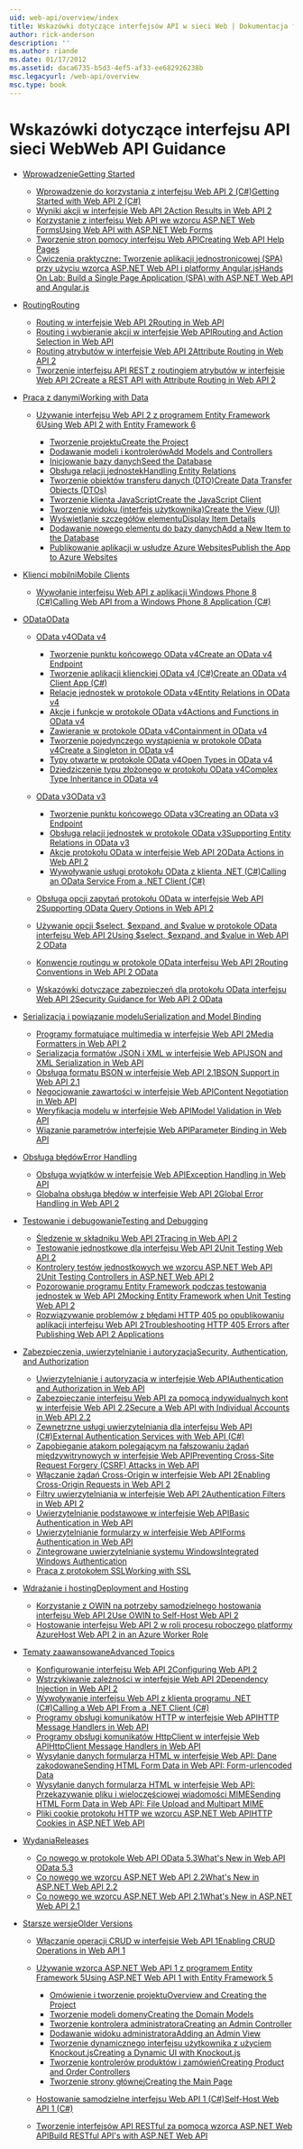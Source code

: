 ```yaml
---
uid: web-api/overview/index
title: Wskazówki dotyczące interfejsów API w sieci Web | Dokumentacja firmy Microsoft
author: rick-anderson
description: ''
ms.author: riande
ms.date: 01/17/2012
ms.assetid: daca6735-b5d3-4ef5-af33-ee682926238b
msc.legacyurl: /web-api/overview
msc.type: book
---
```

<a name="web-api-guidance"></a><span data-ttu-id="110da-102">Wskazówki dotyczące interfejsu API sieci Web</span><span class="sxs-lookup"><span data-stu-id="110da-102">Web API Guidance</span></span>
====================
- [<span data-ttu-id="110da-103">Wprowadzenie</span><span class="sxs-lookup"><span data-stu-id="110da-103">Getting Started</span></span>](getting-started-with-aspnet-web-api/index.md)

    - [<span data-ttu-id="110da-104">Wprowadzenie do korzystania z interfejsu Web API 2 (C#)</span><span class="sxs-lookup"><span data-stu-id="110da-104">Getting Started with Web API 2 (C#)</span></span>](getting-started-with-aspnet-web-api/tutorial-your-first-web-api.md)
    - [<span data-ttu-id="110da-105">Wyniki akcji w interfejsie Web API 2</span><span class="sxs-lookup"><span data-stu-id="110da-105">Action Results in Web API 2</span></span>](getting-started-with-aspnet-web-api/action-results.md)
    - [<span data-ttu-id="110da-106">Korzystanie z interfejsu Web API we wzorcu ASP.NET Web Forms</span><span class="sxs-lookup"><span data-stu-id="110da-106">Using Web API with ASP.NET Web Forms</span></span>](getting-started-with-aspnet-web-api/using-web-api-with-aspnet-web-forms.md)
    - [<span data-ttu-id="110da-107">Tworzenie stron pomocy interfejsu Web API</span><span class="sxs-lookup"><span data-stu-id="110da-107">Creating Web API Help Pages</span></span>](getting-started-with-aspnet-web-api/creating-api-help-pages.md)
    - [<span data-ttu-id="110da-108">Ćwiczenia praktyczne: Tworzenie aplikacji jednostronicowej (SPA) przy użyciu wzorca ASP.NET Web API i platformy Angular.js</span><span class="sxs-lookup"><span data-stu-id="110da-108">Hands On Lab: Build a Single Page Application (SPA) with ASP.NET Web API and Angular.js</span></span>](getting-started-with-aspnet-web-api/build-a-single-page-application-spa-with-aspnet-web-api-and-angularjs.md)
- [<span data-ttu-id="110da-109">Routing</span><span class="sxs-lookup"><span data-stu-id="110da-109">Routing</span></span>](web-api-routing-and-actions/index.md)

    - [<span data-ttu-id="110da-110">Routing w interfejsie Web API 2</span><span class="sxs-lookup"><span data-stu-id="110da-110">Routing in Web API</span></span>](web-api-routing-and-actions/routing-in-aspnet-web-api.md)
    - [<span data-ttu-id="110da-111">Routing i wybieranie akcji w interfejsie Web API</span><span class="sxs-lookup"><span data-stu-id="110da-111">Routing and Action Selection in Web API</span></span>](web-api-routing-and-actions/routing-and-action-selection.md)
    - [<span data-ttu-id="110da-112">Routing atrybutów w interfejsie Web API 2</span><span class="sxs-lookup"><span data-stu-id="110da-112">Attribute Routing in Web API 2</span></span>](web-api-routing-and-actions/attribute-routing-in-web-api-2.md)
    - [<span data-ttu-id="110da-113">Tworzenie interfejsu API REST z routingiem atrybutów w interfejsie Web API 2</span><span class="sxs-lookup"><span data-stu-id="110da-113">Create a REST API with Attribute Routing in Web API 2</span></span>](web-api-routing-and-actions/create-a-rest-api-with-attribute-routing.md)
- [<span data-ttu-id="110da-114">Praca z danymi</span><span class="sxs-lookup"><span data-stu-id="110da-114">Working with Data</span></span>](data/index.md)

    - [<span data-ttu-id="110da-115">Używanie interfejsu Web API 2 z programem Entity Framework 6</span><span class="sxs-lookup"><span data-stu-id="110da-115">Using Web API 2 with Entity Framework 6</span></span>](data/using-web-api-with-entity-framework/index.md)

        - [<span data-ttu-id="110da-116">Tworzenie projektu</span><span class="sxs-lookup"><span data-stu-id="110da-116">Create the Project</span></span>](data/using-web-api-with-entity-framework/part-1.md)
        - [<span data-ttu-id="110da-117">Dodawanie modeli i kontrolerów</span><span class="sxs-lookup"><span data-stu-id="110da-117">Add Models and Controllers</span></span>](data/using-web-api-with-entity-framework/part-2.md)
        - [<span data-ttu-id="110da-118">Inicjowanie bazy danych</span><span class="sxs-lookup"><span data-stu-id="110da-118">Seed the Database</span></span>](data/using-web-api-with-entity-framework/part-3.md)
        - [<span data-ttu-id="110da-119">Obsługa relacji jednostek</span><span class="sxs-lookup"><span data-stu-id="110da-119">Handling Entity Relations</span></span>](data/using-web-api-with-entity-framework/part-4.md)
        - [<span data-ttu-id="110da-120">Tworzenie obiektów transferu danych (DTO)</span><span class="sxs-lookup"><span data-stu-id="110da-120">Create Data Transfer Objects (DTOs)</span></span>](data/using-web-api-with-entity-framework/part-5.md)
        - [<span data-ttu-id="110da-121">Tworzenie klienta JavaScript</span><span class="sxs-lookup"><span data-stu-id="110da-121">Create the JavaScript Client</span></span>](data/using-web-api-with-entity-framework/part-6.md)
        - [<span data-ttu-id="110da-122">Tworzenie widoku (interfejs użytkownika)</span><span class="sxs-lookup"><span data-stu-id="110da-122">Create the View (UI)</span></span>](data/using-web-api-with-entity-framework/part-7.md)
        - [<span data-ttu-id="110da-123">Wyświetlanie szczegółów elementu</span><span class="sxs-lookup"><span data-stu-id="110da-123">Display Item Details</span></span>](data/using-web-api-with-entity-framework/part-8.md)
        - [<span data-ttu-id="110da-124">Dodawanie nowego elementu do bazy danych</span><span class="sxs-lookup"><span data-stu-id="110da-124">Add a New Item to the Database</span></span>](data/using-web-api-with-entity-framework/part-9.md)
        - [<span data-ttu-id="110da-125">Publikowanie aplikacji w usłudze Azure Websites</span><span class="sxs-lookup"><span data-stu-id="110da-125">Publish the App to Azure Websites</span></span>](data/using-web-api-with-entity-framework/part-10.md)
- [<span data-ttu-id="110da-126">Klienci mobilni</span><span class="sxs-lookup"><span data-stu-id="110da-126">Mobile Clients</span></span>](mobile-clients/index.md)

    - [<span data-ttu-id="110da-127">Wywołanie interfejsu Web API z aplikacji Windows Phone 8 (C#)</span><span class="sxs-lookup"><span data-stu-id="110da-127">Calling Web API from a Windows Phone 8 Application (C#)</span></span>](mobile-clients/calling-web-api-from-a-windows-phone-8-application.md)
- [<span data-ttu-id="110da-128">OData</span><span class="sxs-lookup"><span data-stu-id="110da-128">OData</span></span>](odata-support-in-aspnet-web-api/index.md)

    - [<span data-ttu-id="110da-129">OData v4</span><span class="sxs-lookup"><span data-stu-id="110da-129">OData v4</span></span>](odata-support-in-aspnet-web-api/odata-v4/index.md)

        - [<span data-ttu-id="110da-130">Tworzenie punktu końcowego OData v4</span><span class="sxs-lookup"><span data-stu-id="110da-130">Create an OData v4 Endpoint</span></span>](odata-support-in-aspnet-web-api/odata-v4/create-an-odata-v4-endpoint.md)
        - [<span data-ttu-id="110da-131">Tworzenie aplikacji klienckiej OData v4 (C#)</span><span class="sxs-lookup"><span data-stu-id="110da-131">Create an OData v4 Client App (C#)</span></span>](odata-support-in-aspnet-web-api/odata-v4/create-an-odata-v4-client-app.md)
        - [<span data-ttu-id="110da-132">Relacje jednostek w protokole OData v4</span><span class="sxs-lookup"><span data-stu-id="110da-132">Entity Relations in OData v4</span></span>](odata-support-in-aspnet-web-api/odata-v4/entity-relations-in-odata-v4.md)
        - [<span data-ttu-id="110da-133">Akcje i funkcje w protokole OData v4</span><span class="sxs-lookup"><span data-stu-id="110da-133">Actions and Functions in OData v4</span></span>](odata-support-in-aspnet-web-api/odata-v4/odata-actions-and-functions.md)
        - [<span data-ttu-id="110da-134">Zawieranie w protokole OData v4</span><span class="sxs-lookup"><span data-stu-id="110da-134">Containment in OData v4</span></span>](odata-support-in-aspnet-web-api/odata-v4/odata-containment-in-web-api-22.md)
        - [<span data-ttu-id="110da-135">Tworzenie pojedynczego wystąpienia w protokole OData v4</span><span class="sxs-lookup"><span data-stu-id="110da-135">Create a Singleton in OData v4</span></span>](odata-support-in-aspnet-web-api/odata-v4/using-a-singleton-in-an-odata-endpoint-in-web-api-22.md)
        - [<span data-ttu-id="110da-136">Typy otwarte w protokole OData v4</span><span class="sxs-lookup"><span data-stu-id="110da-136">Open Types in OData v4</span></span>](odata-support-in-aspnet-web-api/odata-v4/use-open-types-in-odata-v4.md)
        - [<span data-ttu-id="110da-137">Dziedziczenie typu złożonego w protokołu OData v4</span><span class="sxs-lookup"><span data-stu-id="110da-137">Complex Type Inheritance in OData v4</span></span>](odata-support-in-aspnet-web-api/odata-v4/complex-type-inheritance-in-odata-v4.md)
    - [<span data-ttu-id="110da-138">OData v3</span><span class="sxs-lookup"><span data-stu-id="110da-138">OData v3</span></span>](odata-support-in-aspnet-web-api/odata-v3/index.md)

        - [<span data-ttu-id="110da-139">Tworzenie punktu końcowego OData v3</span><span class="sxs-lookup"><span data-stu-id="110da-139">Creating an OData v3 Endpoint</span></span>](odata-support-in-aspnet-web-api/odata-v3/creating-an-odata-endpoint.md)
        - [<span data-ttu-id="110da-140">Obsługa relacji jednostek w protokole OData v3</span><span class="sxs-lookup"><span data-stu-id="110da-140">Supporting Entity Relations in OData v3</span></span>](odata-support-in-aspnet-web-api/odata-v3/working-with-entity-relations.md)
        - [<span data-ttu-id="110da-141">Akcje protokołu OData w interfejsie Web API 2</span><span class="sxs-lookup"><span data-stu-id="110da-141">OData Actions in Web API 2</span></span>](odata-support-in-aspnet-web-api/odata-v3/odata-actions.md)
        - [<span data-ttu-id="110da-142">Wywoływanie usługi protokołu OData z klienta .NET (C#)</span><span class="sxs-lookup"><span data-stu-id="110da-142">Calling an OData Service From a .NET Client (C#)</span></span>](odata-support-in-aspnet-web-api/odata-v3/calling-an-odata-service-from-a-net-client.md)
    - [<span data-ttu-id="110da-143">Obsługa opcji zapytań protokołu OData w interfejsie Web API 2</span><span class="sxs-lookup"><span data-stu-id="110da-143">Supporting OData Query Options in Web API 2</span></span>](odata-support-in-aspnet-web-api/supporting-odata-query-options.md)
    - [<span data-ttu-id="110da-144">Używanie opcji $select, $expand, and $value w protokole OData interfejsu Web API 2</span><span class="sxs-lookup"><span data-stu-id="110da-144">Using $select, $expand, and $value in Web API 2 OData</span></span>](odata-support-in-aspnet-web-api/using-select-expand-and-value.md)
    - [<span data-ttu-id="110da-145">Konwencje routingu w protokole OData interfejsu Web API 2</span><span class="sxs-lookup"><span data-stu-id="110da-145">Routing Conventions in Web API 2 OData</span></span>](odata-support-in-aspnet-web-api/odata-routing-conventions.md)
    - [<span data-ttu-id="110da-146">Wskazówki dotyczące zabezpieczeń dla protokołu OData interfejsu Web API 2</span><span class="sxs-lookup"><span data-stu-id="110da-146">Security Guidance for Web API 2 OData</span></span>](odata-support-in-aspnet-web-api/odata-security-guidance.md)
- [<span data-ttu-id="110da-147">Serializacja i powiązanie modelu</span><span class="sxs-lookup"><span data-stu-id="110da-147">Serialization and Model Binding</span></span>](formats-and-model-binding/index.md)

    - [<span data-ttu-id="110da-148">Programy formatujące multimedia w interfejsie Web API 2</span><span class="sxs-lookup"><span data-stu-id="110da-148">Media Formatters in Web API 2</span></span>](formats-and-model-binding/media-formatters.md)
    - [<span data-ttu-id="110da-149">Serializacja formatów JSON i XML w interfejsie Web API</span><span class="sxs-lookup"><span data-stu-id="110da-149">JSON and XML Serialization in Web API</span></span>](formats-and-model-binding/json-and-xml-serialization.md)
    - [<span data-ttu-id="110da-150">Obsługa formatu BSON w interfejsie Web API 2.1</span><span class="sxs-lookup"><span data-stu-id="110da-150">BSON Support in Web API 2.1</span></span>](formats-and-model-binding/bson-support-in-web-api-21.md)
    - [<span data-ttu-id="110da-151">Negocjowanie zawartości w interfejsie Web API</span><span class="sxs-lookup"><span data-stu-id="110da-151">Content Negotiation in Web API</span></span>](formats-and-model-binding/content-negotiation.md)
    - [<span data-ttu-id="110da-152">Weryfikacja modelu w interfejsie Web API</span><span class="sxs-lookup"><span data-stu-id="110da-152">Model Validation in Web API</span></span>](formats-and-model-binding/model-validation-in-aspnet-web-api.md)
    - [<span data-ttu-id="110da-153">Wiązanie parametrów interfejsie Web API</span><span class="sxs-lookup"><span data-stu-id="110da-153">Parameter Binding in Web API</span></span>](formats-and-model-binding/parameter-binding-in-aspnet-web-api.md)
- [<span data-ttu-id="110da-154">Obsługa błędów</span><span class="sxs-lookup"><span data-stu-id="110da-154">Error Handling</span></span>](error-handling/index.md)

    - [<span data-ttu-id="110da-155">Obsługa wyjątków w interfejsie Web API</span><span class="sxs-lookup"><span data-stu-id="110da-155">Exception Handling in Web API</span></span>](error-handling/exception-handling.md)
    - [<span data-ttu-id="110da-156">Globalna obsługa błędów w interfejsie Web API 2</span><span class="sxs-lookup"><span data-stu-id="110da-156">Global Error Handling in Web API 2</span></span>](error-handling/web-api-global-error-handling.md)
- [<span data-ttu-id="110da-157">Testowanie i debugowanie</span><span class="sxs-lookup"><span data-stu-id="110da-157">Testing and Debugging</span></span>](testing-and-debugging/index.md)

    - [<span data-ttu-id="110da-158">Śledzenie w składniku Web API 2</span><span class="sxs-lookup"><span data-stu-id="110da-158">Tracing in Web API 2</span></span>](testing-and-debugging/tracing-in-aspnet-web-api.md)
    - [<span data-ttu-id="110da-159">Testowanie jednostkowe dla interfejsu Web API 2</span><span class="sxs-lookup"><span data-stu-id="110da-159">Unit Testing Web API 2</span></span>](testing-and-debugging/unit-testing-with-aspnet-web-api.md)
    - [<span data-ttu-id="110da-160">Kontrolery testów jednostkowych we wzorcu ASP.NET Web API 2</span><span class="sxs-lookup"><span data-stu-id="110da-160">Unit Testing Controllers in ASP.NET Web API 2</span></span>](testing-and-debugging/unit-testing-controllers-in-web-api.md)
    - [<span data-ttu-id="110da-161">Pozorowanie programu Entity Framework podczas testowania jednostek w Web API 2</span><span class="sxs-lookup"><span data-stu-id="110da-161">Mocking Entity Framework when Unit Testing Web API 2</span></span>](testing-and-debugging/mocking-entity-framework-when-unit-testing-aspnet-web-api-2.md)
    - [<span data-ttu-id="110da-162">Rozwiązywanie problemów z błędami HTTP 405 po opublikowaniu aplikacji interfejsu Web API 2</span><span class="sxs-lookup"><span data-stu-id="110da-162">Troubleshooting HTTP 405 Errors after Publishing Web API 2 Applications</span></span>](testing-and-debugging/troubleshooting-http-405-errors-after-publishing-web-api-applications.md)
- [<span data-ttu-id="110da-163">Zabezpieczenia, uwierzytelnianie i autoryzacja</span><span class="sxs-lookup"><span data-stu-id="110da-163">Security, Authentication, and Authorization</span></span>](security/index.md)

    - [<span data-ttu-id="110da-164">Uwierzytelnianie i autoryzacja w interfejsie Web API</span><span class="sxs-lookup"><span data-stu-id="110da-164">Authentication and Authorization in Web API</span></span>](security/authentication-and-authorization-in-aspnet-web-api.md)
    - [<span data-ttu-id="110da-165">Zabezpieczanie interfejsu Web API za pomocą indywidualnych kont w interfejsie Web API 2.2</span><span class="sxs-lookup"><span data-stu-id="110da-165">Secure a Web API with Individual Accounts in Web API 2.2</span></span>](security/individual-accounts-in-web-api.md)
    - [<span data-ttu-id="110da-166">Zewnętrzne usługi uwierzytelniania dla interfejsu Web API (C#)</span><span class="sxs-lookup"><span data-stu-id="110da-166">External Authentication Services with Web API (C#)</span></span>](security/external-authentication-services.md)
    - [<span data-ttu-id="110da-167">Zapobieganie atakom polegającym na fałszowaniu żądań międzywitrynowych w interfejsie Web API</span><span class="sxs-lookup"><span data-stu-id="110da-167">Preventing Cross-Site Request Forgery (CSRF) Attacks in Web API</span></span>](security/preventing-cross-site-request-forgery-csrf-attacks.md)
    - [<span data-ttu-id="110da-168">Włączanie żądań Cross-Origin w interfejsie Web API 2</span><span class="sxs-lookup"><span data-stu-id="110da-168">Enabling Cross-Origin Requests in Web API 2</span></span>](security/enabling-cross-origin-requests-in-web-api.md)
    - [<span data-ttu-id="110da-169">Filtry uwierzytelniania w interfejsie Web API 2</span><span class="sxs-lookup"><span data-stu-id="110da-169">Authentication Filters in Web API 2</span></span>](security/authentication-filters.md)
    - [<span data-ttu-id="110da-170">Uwierzytelnianie podstawowe w interfejsie Web API</span><span class="sxs-lookup"><span data-stu-id="110da-170">Basic Authentication in Web API</span></span>](security/basic-authentication.md)
    - [<span data-ttu-id="110da-171">Uwierzytelnianie formularzy w interfejsie Web API</span><span class="sxs-lookup"><span data-stu-id="110da-171">Forms Authentication in Web API</span></span>](security/forms-authentication.md)
    - [<span data-ttu-id="110da-172">Zintegrowane uwierzytelnianie systemu Windows</span><span class="sxs-lookup"><span data-stu-id="110da-172">Integrated Windows Authentication</span></span>](security/integrated-windows-authentication.md)
    - [<span data-ttu-id="110da-173">Praca z protokołem SSL</span><span class="sxs-lookup"><span data-stu-id="110da-173">Working with SSL</span></span>](security/working-with-ssl-in-web-api.md)
- [<span data-ttu-id="110da-174">Wdrażanie i hosting</span><span class="sxs-lookup"><span data-stu-id="110da-174">Deployment and Hosting</span></span>](hosting-aspnet-web-api/index.md)

    - [<span data-ttu-id="110da-175">Korzystanie z OWIN na potrzeby samodzielnego hostowania interfejsu Web API 2</span><span class="sxs-lookup"><span data-stu-id="110da-175">Use OWIN to Self-Host Web API 2</span></span>](hosting-aspnet-web-api/use-owin-to-self-host-web-api.md)
    - [<span data-ttu-id="110da-176">Hostowanie interfejsu Web API 2 w roli procesu roboczego platformy Azure</span><span class="sxs-lookup"><span data-stu-id="110da-176">Host Web API 2 in an Azure Worker Role</span></span>](hosting-aspnet-web-api/host-aspnet-web-api-in-an-azure-worker-role.md)
- [<span data-ttu-id="110da-177">Tematy zaawansowane</span><span class="sxs-lookup"><span data-stu-id="110da-177">Advanced Topics</span></span>](advanced/index.md)

    - [<span data-ttu-id="110da-178">Konfigurowanie interfejsu Web API 2</span><span class="sxs-lookup"><span data-stu-id="110da-178">Configuring Web API 2</span></span>](advanced/configuring-aspnet-web-api.md)
    - [<span data-ttu-id="110da-179">Wstrzykiwanie zależności w interfejsie Web API 2</span><span class="sxs-lookup"><span data-stu-id="110da-179">Dependency Injection in Web API 2</span></span>](advanced/dependency-injection.md)
    - [<span data-ttu-id="110da-180">Wywoływanie interfejsu Web API z klienta programu .NET (C#)</span><span class="sxs-lookup"><span data-stu-id="110da-180">Calling a Web API From a .NET Client (C#)</span></span>](advanced/calling-a-web-api-from-a-net-client.md)
    - [<span data-ttu-id="110da-181">Programy obsługi komunikatów HTTP w interfejsie Web API</span><span class="sxs-lookup"><span data-stu-id="110da-181">HTTP Message Handlers in Web API</span></span>](advanced/http-message-handlers.md)
    - [<span data-ttu-id="110da-182">Programy obsługi komunikatów HttpClient w interfejsie Web API</span><span class="sxs-lookup"><span data-stu-id="110da-182">HttpClient Message Handlers in Web API</span></span>](advanced/httpclient-message-handlers.md)
    - [<span data-ttu-id="110da-183">Wysyłanie danych formularza HTML w interfejsie Web API: Dane zakodowane</span><span class="sxs-lookup"><span data-stu-id="110da-183">Sending HTML Form Data in Web API: Form-urlencoded Data</span></span>](advanced/sending-html-form-data-part-1.md)
    - [<span data-ttu-id="110da-184">Wysyłanie danych formularza HTML w interfejsie Web API: Przekazywanie pliku i wieloczęściowej wiadomości MIME</span><span class="sxs-lookup"><span data-stu-id="110da-184">Sending HTML Form Data in Web API: File Upload and Multipart MIME</span></span>](advanced/sending-html-form-data-part-2.md)
    - [<span data-ttu-id="110da-185">Pliki cookie protokołu HTTP we wzorcu ASP.NET Web API</span><span class="sxs-lookup"><span data-stu-id="110da-185">HTTP Cookies in ASP.NET Web API</span></span>](advanced/http-cookies.md)
- [<span data-ttu-id="110da-186">Wydania</span><span class="sxs-lookup"><span data-stu-id="110da-186">Releases</span></span>](releases/index.md)

    - [<span data-ttu-id="110da-187">Co nowego w protokole Web API OData 5.3</span><span class="sxs-lookup"><span data-stu-id="110da-187">What's New in Web API OData 5.3</span></span>](releases/whats-new-in-aspnet-web-api-odata-53.md)
    - [<span data-ttu-id="110da-188">Co nowego we wzorcu ASP.NET Web API 2.2</span><span class="sxs-lookup"><span data-stu-id="110da-188">What's New in ASP.NET Web API 2.2</span></span>](releases/whats-new-in-aspnet-web-api-22.md)
    - [<span data-ttu-id="110da-189">Co nowego we wzorcu ASP.NET Web API 2.1</span><span class="sxs-lookup"><span data-stu-id="110da-189">What's New in ASP.NET Web API 2.1</span></span>](releases/whats-new-in-aspnet-web-api-21.md)
- [<span data-ttu-id="110da-190">Starsze wersje</span><span class="sxs-lookup"><span data-stu-id="110da-190">Older Versions</span></span>](older-versions/index.md)

    - [<span data-ttu-id="110da-191">Włączanie operacji CRUD w interfejsie Web API 1</span><span class="sxs-lookup"><span data-stu-id="110da-191">Enabling CRUD Operations in Web API 1</span></span>](older-versions/creating-a-web-api-that-supports-crud-operations.md)
    - [<span data-ttu-id="110da-192">Używanie wzorca ASP.NET Web API 1 z programem Entity Framework 5</span><span class="sxs-lookup"><span data-stu-id="110da-192">Using ASP.NET Web API 1 with Entity Framework 5</span></span>](older-versions/using-web-api-1-with-entity-framework-5/index.md)

        - [<span data-ttu-id="110da-193">Omówienie i tworzenie projektu</span><span class="sxs-lookup"><span data-stu-id="110da-193">Overview and Creating the Project</span></span>](older-versions/using-web-api-1-with-entity-framework-5/using-web-api-with-entity-framework-part-1.md)
        - [<span data-ttu-id="110da-194">Tworzenie modeli domeny</span><span class="sxs-lookup"><span data-stu-id="110da-194">Creating the Domain Models</span></span>](older-versions/using-web-api-1-with-entity-framework-5/using-web-api-with-entity-framework-part-2.md)
        - [<span data-ttu-id="110da-195">Tworzenie kontrolera administratora</span><span class="sxs-lookup"><span data-stu-id="110da-195">Creating an Admin Controller</span></span>](older-versions/using-web-api-1-with-entity-framework-5/using-web-api-with-entity-framework-part-3.md)
        - [<span data-ttu-id="110da-196">Dodawanie widoku administratora</span><span class="sxs-lookup"><span data-stu-id="110da-196">Adding an Admin View</span></span>](older-versions/using-web-api-1-with-entity-framework-5/using-web-api-with-entity-framework-part-4.md)
        - [<span data-ttu-id="110da-197">Tworzenie dynamicznego interfejsu użytkownika z użyciem Knockout.js</span><span class="sxs-lookup"><span data-stu-id="110da-197">Creating a Dynamic UI with Knockout.js</span></span>](older-versions/using-web-api-1-with-entity-framework-5/using-web-api-with-entity-framework-part-5.md)
        - [<span data-ttu-id="110da-198">Tworzenie kontrolerów produktów i zamówień</span><span class="sxs-lookup"><span data-stu-id="110da-198">Creating Product and Order Controllers</span></span>](older-versions/using-web-api-1-with-entity-framework-5/using-web-api-with-entity-framework-part-6.md)
        - [<span data-ttu-id="110da-199">Tworzenie strony głównej</span><span class="sxs-lookup"><span data-stu-id="110da-199">Creating the Main Page</span></span>](older-versions/using-web-api-1-with-entity-framework-5/using-web-api-with-entity-framework-part-7.md)
    - [<span data-ttu-id="110da-200">Hostowanie samodzielne interfejsu Web API 1 (C#)</span><span class="sxs-lookup"><span data-stu-id="110da-200">Self-Host Web API 1 (C#)</span></span>](older-versions/self-host-a-web-api.md)
    - [<span data-ttu-id="110da-201">Tworzenie interfejsów API RESTful za pomocą wzorca ASP.NET Web API</span><span class="sxs-lookup"><span data-stu-id="110da-201">Build RESTful API's with ASP.NET Web API</span></span>](older-versions/build-restful-apis-with-aspnet-web-api.md)
